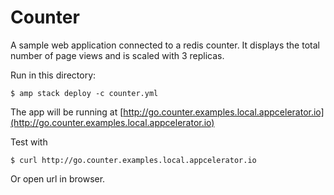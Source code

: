 Counter
=======

A sample web application connected to a redis counter. It displays the total number of page views and is scaled with 3 replicas.

Run in this directory:

    $ amp stack deploy -c counter.yml

The app will be running at [http://go.counter.examples.local.appcelerator.io](http://go.counter.examples.local.appcelerator.io)

Test with

    $ curl http://go.counter.examples.local.appcelerator.io

Or open url in browser.
